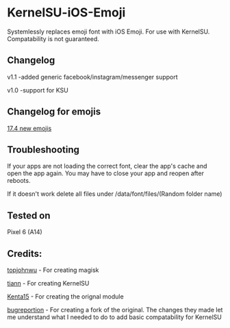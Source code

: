 # KernelSU-iOS-Emoji
Systemlessly replaces emoji font with iOS Emoji. For use with KernelSU. Compatability is not guaranteed. 

## Changelog

v1.1
-added generic facebook/instagram/messenger support

v1.0
-support for KSU

## Changelog for emojis
[17.4 new emojis](https://blog.emojipedia.org/ios-17-4-emoji-changelog/)

## Troubleshooting 
If your apps are not loading the correct font, clear the app's cache and open the app again. You may have to close your app and reopen after reboots. 

If it doesn't work delete all files under /data/font/files/(Random folder name) 

## Tested on
Pixel 6 (A14)


## Credits:
[topjohnwu](https://github.com/topjohnwu) - For creating magisk

[tiann](https://github.com/tiann) - For creating KernelSU

[Kenta15](https://github.com/Keinta15) - For creating the orignal module

[bugreportion](https://github.com/bugreportion) - For creating a fork of the original. The changes they made let me understand what I needed to do to add basic compatability for KernelSU

